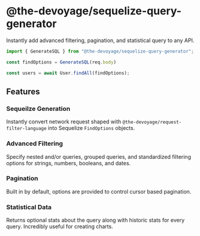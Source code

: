 # @the-devoyage/sequelize-query-generator

Instantly add advanced filtering, pagination, and statistical query to any API.

```js
import { GenerateSQL } from "@the-devoyage/sequelize-query-generator";

const findOptions = GenerateSQL(req.body)

const users = await User.findAll(findOptions);
```

## Features

### Sequeilze Generation

Instantly convert network request shaped with `@the-devoyage/request-filter-language` into Sequelize `FindOptions` objects.

### Advanced Filtering

Specify nested and/or queries, grouped queries, and standardized filtering options for strings, numbers, booleans, and dates.

### Pagination

Built in by default, options are provided to control cursor based pagination.

### Statistical Data

Returns optional stats about the query along with historic stats for every query. Incredibly useful for creating charts.
